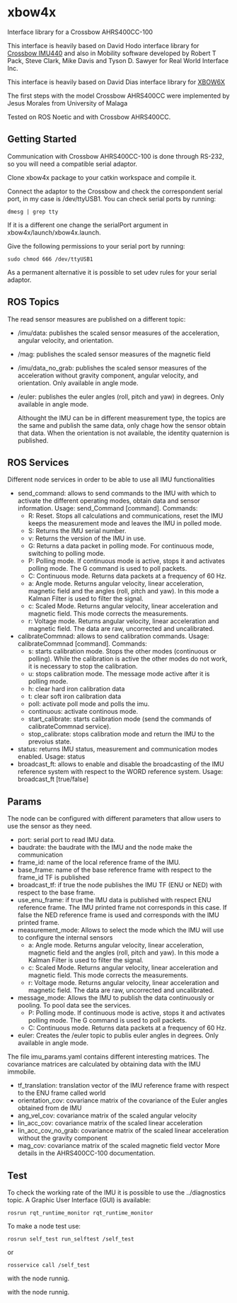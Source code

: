 # xbow4x
Interface library for a Crossbow AHRS400CC-100

This interface is heavily based on David Hodo interface library for [Crossbow IMU440](https://github.com/GAVLab/xbow440) and also in Mobility software developed by Robert T Pack, Steve Clark, Mike Davis and Tyson D. Sawyer for Real World Interface Inc.

This interface is heavily based on David Dias interface library for [XBOW6X](https://github.com/diasdm/xbow6x)

The first steps with the model Crossbow AHRS400CC were implemented by Jesus Morales from University of Malaga

Tested on ROS Noetic and with Crossbow AHRS400CC.

## Getting Started

Communication with Crossbow AHRS400CC-100 is done through RS-232, so you will need a compatible serial adaptor.

Clone xbow4x package to your catkin workspace and compile it.

Connect the adaptor to the Crossbow and check the correspondent serial port, in my case is /dev/ttyUSB1. You can check serial ports by running:
```
dmesg | grep tty
```
If it is a different one change the serialPort argument in  xbow4x/launch/xbow4x.launch.

Give the following permissions to your serial port by running:
```
sudo chmod 666 /dev/ttyUSB1
```
As a permanent alternative it is possible to set udev rules for your serial adaptor.

## ROS Topics

The read sensor measures are published on a different topic:
- /imu/data: publishes the scaled sensor measures of the acceleration, angular velocity, and orientation.
- /mag: publishes the scaled sensor measures of the magnetic field
- /imu/data_no_grab: publishes the scaled sensor measures of the acceleration without gravity component, angular velocity, and orientation. Only available in angle mode.
- /euler: publishes the euler angles (roll, pitch and yaw) in degrees. Only available in angle mode. 

   Althought the IMU can be in different measurement type, the topics are the same and publish the same data, only chage how the sensor obtain that data. When the orientation
   is not available, the identity quaternion is published.

## ROS Services
Different node services in order to be able to use all IMU functionalities

- send_command: allows to send commands to the IMU with which to activate the
 different operating modes, obtain data and sensor information.
    Usage: send_Command [command]. Commands:
    - R: Reset. Stops all calculations and communications, reset the IMU keeps the measurement mode and leaves the IMU in polled mode.
    - S: Returns the IMU serial number.
    - v: Returns the version of the IMU in use.
    - G: Returns a data packet in polling mode. For continuous mode, switching to polling mode.
    - P: Polling mode. If continuous mode is active, stops it and activates polling mode. The G command is used to poll packets.
    - C: Continuous mode. Returns data packets at a frequency of 60 Hz.
    - a: Angle mode. Returns angular velocity, linear acceleration, magnetic field and the angles (roll, pitch and yaw). In this mode a Kalman Filter is used to filter the signal.
    - c: Scaled Mode. Returns angular velocity, linear acceleration and magnetic field. This mode corrects the measurements.
    - r: Voltage mode. Returns angular velocity, linear acceleration and magnetic field. The data are raw, uncorrected and uncalibrated.
- calibrateCommnad: allows to send calibration commands.
    Usage: calibrateCommnad [command]. Commands:
    - s: starts calibration mode. Stops the other modes (continuous or polling). While the calibration is active the other modes do not work, it is necessary to stop the calibration.
    - u: stops calibration mode. The message mode active after it is polling mode.
    - h: clear hard iron calibration data
    - t: clear soft iron calibration data
    - poll: activate poll mode and polls the imu. 
    - continuous: activate continous mode.
    - start_calibrate: starts calibration mode (send the commands of calibrateCommnad service). 
    - stop_calibrate: stops calibration mode and return the IMU to the prevoius state. 
- status: returns IMU status, measurement and communication modes enabled.
    Usage: status
- broadcast_ft: allows to enable and disable the broadcasting of the IMU reference
 system with respect to the WORD reference system.
    Usage: broadcast_ft [true/false]

## Params

The node can be configured with different parameters that allow users to use the sensor as they need.
- port: serial port to read IMU data.
- baudrate: the baudrate with the IMU and the node make the communication
- frame_id: name of the local reference frame of the IMU.
- base_frame: name of the base reference frame with respect to the frame_id TF is published
- broadcast_tf: if true the node publishes the IMU TF (ENU or NED) with respect to the base frame.
- use_enu_frame: if true the IMU data is published with respect ENU reference frame. The IMU printed frame not corresponds in this case. If false the NED reference frame is used and corresponds with the IMU printed frame.
- measurement_mode: Allows to select the mode which the IMU will use to configure the internal sensors
    - a: Angle mode. Returns angular velocity, linear acceleration, magnetic field and the angles (roll, pitch and yaw). In this mode a Kalman Filter is used to filter the signal.
    - c: Scaled Mode. Returns angular velocity, linear acceleration and magnetic field. This mode corrects the measurements.
    - r: Voltage mode. Returns angular velocity, linear acceleration and magnetic field. The data are raw, uncorrected and uncalibrated.
- message_mode: Allows the IMU to publish the data continuously or pooling. To pool data see the services.
    - P: Polling mode. If continuous mode is active, stops it and activates polling mode. The G command is used to poll packets.
    - C: Continuous mode. Returns data packets at a frequency of 60 Hz.
- euler: Creates the /euler topic to publis euler angles in degrees. Only available in angle mode.

The file imu_params.yaml contains different interesting matrices. The covariance matrices are calculated by obtaining data with the IMU immobile.
- tf_translation: translation vector of the IMU reference frame with respect to the ENU frame called world
- orientation_cov: covariance matrix of the covariance of the Euler angles obtained from de IMU
- ang_vel_cov: covariance matrix of the scaled angular velocity
- lin_acc_cov: covariance matrix of the scaled linear acceleration
- lin_acc_cov_no_grab: covariance matrix of the scaled linear acceleration without the gravity component
- mag_cov: covariance matrix of the scaled magnetic field vector
More details in the AHRS400CC-100 documentation.

## Test

To check the working rate of the IMU it is possible to use the ../diagnostics topic. A Graphic User Interface (GUI) is available: 

`rosrun rqt_runtime_monitor rqt_runtime_monitor`

To make a node test use: 

`rosrun self_test run_selftest /self_test`

or 

`rosservice call /self_test`

with the node runnig. 

with the node runnig. 
